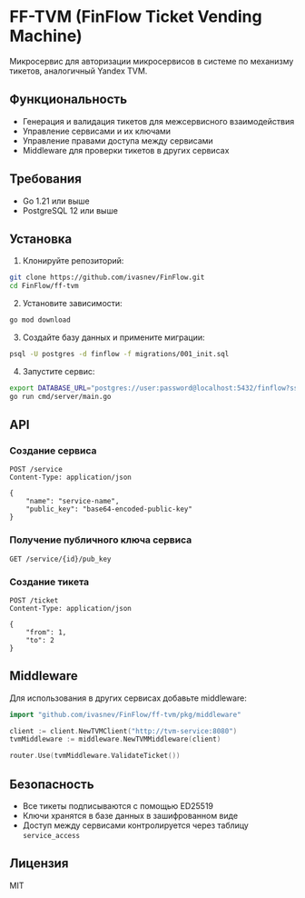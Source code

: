 # FF-TVM (FinFlow Ticket Vending Machine)

Микросервис для авторизации микросервисов в системе по механизму тикетов, аналогичный Yandex TVM.

## Функциональность

- Генерация и валидация тикетов для межсервисного взаимодействия
- Управление сервисами и их ключами
- Управление правами доступа между сервисами
- Middleware для проверки тикетов в других сервисах

## Требования

- Go 1.21 или выше
- PostgreSQL 12 или выше

## Установка

1. Клонируйте репозиторий:
```bash
git clone https://github.com/ivasnev/FinFlow.git
cd FinFlow/ff-tvm
```

2. Установите зависимости:
```bash
go mod download
```

3. Создайте базу данных и примените миграции:
```bash
psql -U postgres -d finflow -f migrations/001_init.sql
```

4. Запустите сервис:
```bash
export DATABASE_URL="postgres://user:password@localhost:5432/finflow?sslmode=disable"
go run cmd/server/main.go
```

## API

### Создание сервиса
```http
POST /service
Content-Type: application/json

{
    "name": "service-name",
    "public_key": "base64-encoded-public-key"
}
```

### Получение публичного ключа сервиса
```http
GET /service/{id}/pub_key
```

### Создание тикета
```http
POST /ticket
Content-Type: application/json

{
    "from": 1,
    "to": 2
}
```

## Middleware

Для использования в других сервисах добавьте middleware:

```go
import "github.com/ivasnev/FinFlow/ff-tvm/pkg/middleware"

client := client.NewTVMClient("http://tvm-service:8080")
tvmMiddleware := middleware.NewTVMMiddleware(client)

router.Use(tvmMiddleware.ValidateTicket())
```

## Безопасность

- Все тикеты подписываются с помощью ED25519
- Ключи хранятся в базе данных в зашифрованном виде
- Доступ между сервисами контролируется через таблицу `service_access`

## Лицензия

MIT 